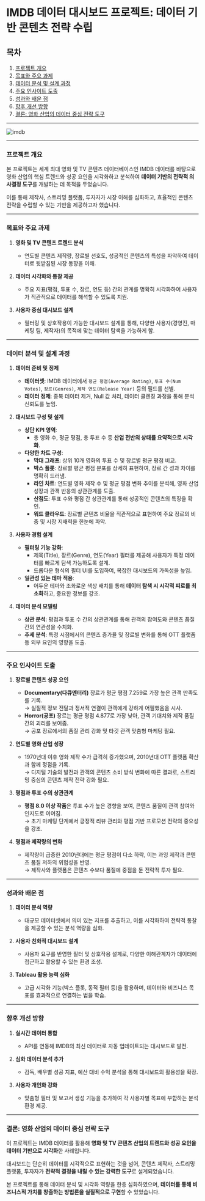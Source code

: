 # IMDB 데이터 대시보드 프로젝트: 데이터 기반 콘텐츠 전략 수립

<!-- 목차 -->
## 목차
1. [프로젝트 개요](#프로젝트-개요)
2. [목표와 주요 과제](#목표와-주요-과제)
3. [데이터 분석 및 설계 과정](#데이터-분석-및-설계-과정)
4. [주요 인사이트 도출](#주요-인사이트-도출)
5. [성과와 배운 점](#성과와-배운-점)
6. [향후 개선 방향](#향후-개선-방향)
7. [결론: 영화 산업의 데이터 중심 전략 도구](#결론-영화-산업의-데이터-중심-전략-도구)

---

![imdb](https://github.com/user-attachments/assets/3bbff69d-8ff9-4170-b569-fbb5ec4ebcd4)


---

### 프로젝트 개요

본 프로젝트는 세계 최대 영화 및 TV 콘텐츠 데이터베이스인 IMDB 데이터를 바탕으로 영화 산업의 핵심 트렌드와 성공 요인을 시각화하고 분석하여 **데이터 기반의 전략적 의사결정 도구**를 개발하는 데 목적을 두었습니다.

이를 통해 제작사, 스트리밍 플랫폼, 투자자가 시장 이해를 심화하고, 효율적인 콘텐츠 전략을 수립할 수 있는 기반을 제공하고자 했습니다.

---

### 목표와 주요 과제

1. **영화 및 TV 콘텐츠 트렌드 분석**  
   - 연도별 콘텐츠 제작량, 장르별 선호도, 성공적인 콘텐츠의 특성을 파악하여 데이터로 뒷받침된 시장 동향을 이해.

2. **데이터 시각화와 통찰 제공**  
   - 주요 지표(평점, 투표 수, 장르, 연도 등) 간의 관계를 명확히 시각화하여 사용자가 직관적으로 데이터를 해석할 수 있도록 지원.

3. **사용자 중심 대시보드 설계**  
   - 필터링 및 상호작용이 가능한 대시보드 설계를 통해, 다양한 사용자(경영진, 마케팅 팀, 제작자)의 목적에 맞는 데이터 탐색을 가능하게 함.

---

### 데이터 분석 및 설계 과정

1. **데이터 준비 및 정제**
    - **데이터셋**: IMDB 데이터에서 `평균 평점(Average Rating)`, `투표 수(Num Votes)`, `장르(Genres)`, `제작 연도(Release Year)` 등의 필드를 선별.
    - **데이터 정제**: 중복 데이터 제거, Null 값 처리, 데이터 클렌징 과정을 통해 분석 신뢰도를 높임.

2. **대시보드 구성 및 설계**
    - **상단 KPI 영역**:  
      - 총 영화 수, 평균 평점, 총 투표 수 등 **산업 전반의 상태를 요약적으로 시각화**.
    - **다양한 차트 구성**:
        - **막대 그래프**: 상위 10개 영화의 투표 수 및 장르별 평균 평점 비교.
        - **박스 플롯**: 장르별 평균 평점 분포를 상세히 표현하여, 장르 간 성과 차이를 명확히 드러냄.
        - **라인 차트**: 연도별 영화 제작 수 및 평균 평점 변화 추이를 분석해, 영화 산업 성장과 관객 반응의 상관관계를 도출.
        - **산점도**: 투표 수와 평점 간 상관관계를 통해 성공적인 콘텐츠의 특징을 확인.
        - **워드 클라우드**: 장르별 콘텐츠 비율을 직관적으로 표현하여 주요 장르의 비중 및 시장 지배력을 한눈에 파악.

3. **사용자 경험 설계**
    - **필터링 기능 강화**:
        - 제목(Title), 장르(Genre), 연도(Year) 필터를 제공해 사용자가 특정 데이터를 빠르게 탐색 가능하도록 설계.
        - 드롭다운 형식의 필터 UI를 도입하여, 복잡한 대시보드의 가독성을 높임.
    - **일관성 있는 테마 적용**:
        - 어두운 테마와 조화로운 색상 배치를 통해 **데이터 탐색 시 시각적 피로를 최소화**하고, 중요한 정보를 강조.

4. **데이터 분석 모델링**
    - **상관 분석**: 평점과 투표 수 간의 상관관계를 통해 관객의 참여도와 콘텐츠 품질 간의 연관성을 수치화.
    - **추세 분석**: 특정 시점에서의 콘텐츠 증가율 및 장르별 변화를 통해 OTT 플랫폼 등 외부 요인의 영향을 도출.

---

### 주요 인사이트 도출

1. **장르별 콘텐츠 성공 요인**
    - **Documentary(다큐멘터리)** 장르가 평균 평점 7.259로 가장 높은 관객 만족도를 기록.  
      → 실질적 정보 전달과 정서적 연결이 관객에게 강하게 어필했음을 시사.
    - **Horror(공포)** 장르는 평균 평점 4.877로 가장 낮아, 관객 기대치와 제작 품질 간의 괴리를 보여줌.  
      → 공포 장르에서의 품질 관리 강화 및 타깃 관객 맞춤형 마케팅 필요.

2. **연도별 영화 산업 성장**
    - 1970년대 이후 영화 제작 수가 급격히 증가했으며, 2010년대 OTT 플랫폼 확산과 함께 정점을 기록.  
      → 디지털 기술의 발전과 관객의 콘텐츠 소비 방식 변화에 따른 결과로, 스트리밍 중심의 콘텐츠 제작 전략 강화 필요.

3. **평점과 투표 수의 상관관계**
    - **평점 8.0 이상 작품**은 투표 수가 높은 경향을 보여, 콘텐츠 품질이 관객 참여와 인지도로 이어짐.  
      → 초기 마케팅 단계에서 긍정적 리뷰 관리와 평점 기반 프로모션 전략의 중요성을 강조.

4. **평점과 제작량의 변화**
    - 제작량이 급증한 2010년대에는 평균 평점이 다소 하락, 이는 과잉 제작과 콘텐츠 품질 저하의 위험성을 반영.  
      → 제작사와 플랫폼은 콘텐츠 수보다 품질에 중점을 둔 전략적 투자 필요.

---

### 성과와 배운 점

1. **데이터 분석 역량**  
   - 대규모 데이터셋에서 의미 있는 지표를 추출하고, 이를 시각화하여 전략적 통찰을 제공할 수 있는 분석 역량을 심화.

2. **사용자 친화적 대시보드 설계**  
   - 사용자 요구를 반영한 필터 및 상호작용 설계로, 다양한 이해관계자가 데이터에 접근하고 활용할 수 있는 환경 조성.

3. **Tableau 활용 능력 심화**  
   - 고급 시각화 기능(박스 플롯, 동적 필터 등)을 활용하며, 데이터와 비즈니스 목표를 효과적으로 연결하는 법을 학습.

---

### 향후 개선 방향

1. **실시간 데이터 통합**  
   - API를 연동해 IMDB의 최신 데이터로 자동 업데이트되는 대시보드로 발전.

2. **심화 데이터 분석 추가**  
   - 감독, 배우별 성공 지표, 예산 대비 수익 분석을 통해 대시보드의 활용성을 확장.

3. **사용자 개인화 강화**  
   - 맞춤형 필터 및 보고서 생성 기능을 추가하여 각 사용자별 목표에 부합하는 분석 환경 제공.

---

### 결론: 영화 산업의 데이터 중심 전략 도구

이 프로젝트는 IMDB 데이터를 활용해 **영화 및 TV 콘텐츠 산업의 트렌드와 성공 요인을 데이터 기반으로 시각화**한 사례입니다.

대시보드는 단순히 데이터를 시각적으로 표현하는 것을 넘어, 콘텐츠 제작사, 스트리밍 플랫폼, 투자자가 **전략적 결정을 내릴 수 있는 강력한 도구**로 설계되었습니다.

본 프로젝트를 통해 데이터 분석 및 시각화 역량을 한층 심화하였으며, **데이터를 통해 비즈니스적 가치를 창출하는 방법론을 실질적으로 구현**할 수 있었습니다.
